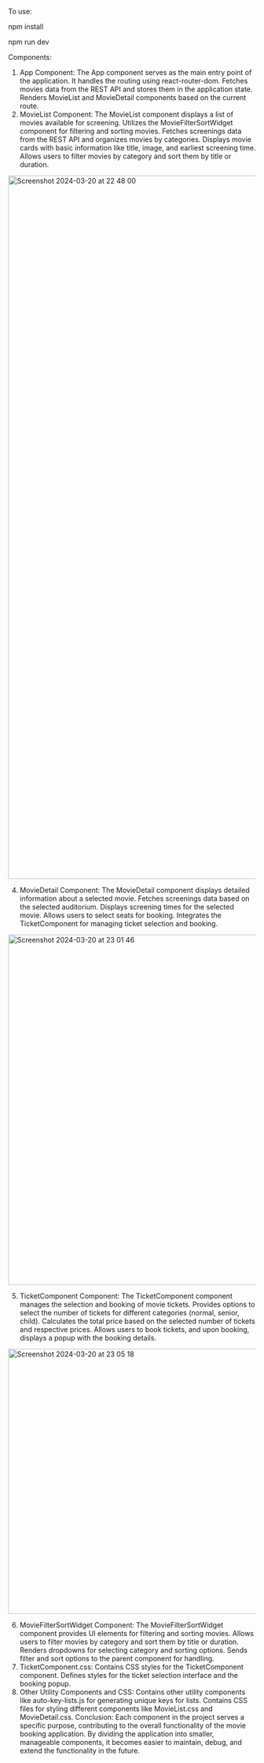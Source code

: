 To use:

npm install

npm run dev

Components:
1. App Component:
The App component serves as the main entry point of the application.
It handles the routing using react-router-dom.
Fetches movies data from the REST API and stores them in the application state.
Renders MovieList and MovieDetail components based on the current route.
3. MovieList Component:
The MovieList component displays a list of movies available for screening.
Utilizes the MovieFilterSortWidget component for filtering and sorting movies.
Fetches screenings data from the REST API and organizes movies by categories.
Displays movie cards with basic information like title, image, and earliest screening time.
Allows users to filter movies by category and sort them by title or duration.
<img width="1428" alt="Screenshot 2024-03-20 at 22 48 00" src="https://github.com/superstar2214/Feature-Flicks---The-Cinema/assets/90936619/aa130c13-de1d-417b-9a03-0036d070a419">

4. MovieDetail Component:
The MovieDetail component displays detailed information about a selected movie.
Fetches screenings data based on the selected auditorium.
Displays screening times for the selected movie.
Allows users to select seats for booking.
Integrates the TicketComponent for managing ticket selection and booking.
<img width="711" alt="Screenshot 2024-03-20 at 23 01 46" src="https://github.com/superstar2214/Feature-Flicks---The-Cinema/assets/90936619/3842ba69-50de-4aae-8212-6788edd5d844">

5. TicketComponent Component:
The TicketComponent component manages the selection and booking of movie tickets.
Provides options to select the number of tickets for different categories (normal, senior, child).
Calculates the total price based on the selected number of tickets and respective prices.
Allows users to book tickets, and upon booking, displays a popup with the booking details.
<img width="538" alt="Screenshot 2024-03-20 at 23 05 18" src="https://github.com/superstar2214/Feature-Flicks---The-Cinema/assets/90936619/00c3ef10-3e97-4eac-aeaf-2b2924db4862">

6. MovieFilterSortWidget Component:
The MovieFilterSortWidget component provides UI elements for filtering and sorting movies.
Allows users to filter movies by category and sort them by title or duration.
Renders dropdowns for selecting category and sorting options.
Sends filter and sort options to the parent component for handling.
7. TicketComponent.css:
Contains CSS styles for the TicketComponent component.
Defines styles for the ticket selection interface and the booking popup.
8. Other Utility Components and CSS:
Contains other utility components like auto-key-lists.js for generating unique keys for lists.
Contains CSS files for styling different components like MovieList.css and MovieDetail.css.
Conclusion:
Each component in the project serves a specific purpose, contributing to the overall functionality of the movie booking application. By dividing the application into smaller, manageable components, it becomes easier to maintain, debug, and extend the functionality in the future.
